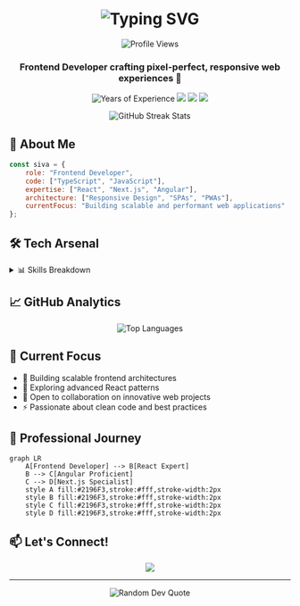 <h1 align="center">
  <img src="https://readme-typing-svg.herokuapp.com?font=Fira+Code&weight=500&size=40&pause=1000&color=2196F3&center=true&vCenter=true&repeat=false&width=500&height=70&lines=Sivaramakrishnan+S" alt="Typing SVG" />
</h1>

<div align="center">
  <img src="https://komarev.com/ghpvc/?username=sivaram-portfolio&style=flat-square&color=blue" alt="Profile Views"/>
</div>

<h3 align="center">Frontend Developer crafting pixel-perfect, responsive web experiences 🚀</h3>

<p align="center">
  <img src="https://img.shields.io/badge/Experience-2.9%2B%20Years-blue?style=for-the-badge" alt="Years of Experience"/>
  <a href="https://sivaramakrishnan-portfolio.web.app/"><img src="https://img.shields.io/badge/Portfolio-000000?style=for-the-badge&logo=About.me&logoColor=white"/></a>
  <a href="https://www.linkedin.com/in/sivaramakrishnan-s-b63144161/"><img src="https://img.shields.io/badge/LinkedIn-0077B5?style=for-the-badge&logo=linkedin&logoColor=white"/></a>
  <a href="mailto:skrishnan771@gmail.com"><img src="https://img.shields.io/badge/Gmail-D14836?style=for-the-badge&logo=gmail&logoColor=white"/></a>
</p>

<div align="center">
  <img src="https://github-readme-streak-stats.herokuapp.com/?user=sivaram-portfolio&theme=tokyonight" alt="GitHub Streak Stats"/>
</div>

## 💫 About Me

```javascript
const siva = {
    role: "Frontend Developer",
    code: ["TypeScript", "JavaScript"],
    expertise: ["React", "Next.js", "Angular"],
    architecture: ["Responsive Design", "SPAs", "PWAs"],
    currentFocus: "Building scalable and performant web applications"
};
```

## 🛠️ Tech Arsenal

<details>
<summary>📊 Skills Breakdown</summary>

### 🔤 Languages
![TypeScript](https://img.shields.io/badge/TypeScript-007ACC?style=for-the-badge&logo=typescript&logoColor=white)
![JavaScript](https://img.shields.io/badge/JavaScript-F7DF1E?style=for-the-badge&logo=javascript&logoColor=black)

### 🎨 Frontend
![React](https://img.shields.io/badge/React-20232A?style=for-the-badge&logo=react&logoColor=61DAFB)
![Next.js](https://img.shields.io/badge/Next.js-000000?style=for-the-badge&logo=next.js&logoColor=white)
![Angular](https://img.shields.io/badge/Angular-DD0031?style=for-the-badge&logo=angular&logoColor=white)
![Material-UI](https://img.shields.io/badge/MUI-0081CB?style=for-the-badge&logo=mui&logoColor=white)
![Redux](https://img.shields.io/badge/Redux-593D88?style=for-the-badge&logo=redux&logoColor=white)

### 🔧 Tools & Technologies
![Git](https://img.shields.io/badge/Git-F05032?style=for-the-badge&logo=git&logoColor=white)
![Jest](https://img.shields.io/badge/Jest-C21325?style=for-the-badge&logo=jest&logoColor=white)
![Firebase](https://img.shields.io/badge/Firebase-FFCA28?style=for-the-badge&logo=firebase&logoColor=black)
![Postman](https://img.shields.io/badge/Postman-FF6C37?style=for-the-badge&logo=postman&logoColor=white)
</details>

## 📈 GitHub Analytics

<div align="center">
  <img src="https://github-readme-stats.vercel.app/api/top-langs/?username=sivaram-portfolio&layout=compact&theme=tokyonight" alt="Top Languages"/>
</div>

## 🎯 Current Focus

- 🔭 Building scalable frontend architectures
- 🌱 Exploring advanced React patterns
- 👯 Open to collaboration on innovative web projects
- ⚡ Passionate about clean code and best practices

## 💼 Professional Journey

```mermaid
graph LR
    A[Frontend Developer] --> B[React Expert]
    B --> C[Angular Proficient]
    C --> D[Next.js Specialist]
    style A fill:#2196F3,stroke:#fff,stroke-width:2px
    style B fill:#2196F3,stroke:#fff,stroke-width:2px
    style C fill:#2196F3,stroke:#fff,stroke-width:2px
    style D fill:#2196F3,stroke:#fff,stroke-width:2px
```

## 📫 Let's Connect!

<div align="center">
  <a href="https://www.linkedin.com/in/sivaramakrishnan-s-b63144161/">
    <img src="https://img.shields.io/badge/-Let's_Talk_Tech!-blue?style=for-the-badge&logo=linkedin&logoColor=white"/>
  </a>
</div>

---
<p align="center">
  <img src="https://quotes-github-readme.vercel.app/api?type=horizontal&theme=tokyonight" alt="Random Dev Quote"/>
</p>
